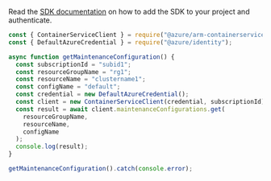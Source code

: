 Read the [SDK documentation](https://github.com/Azure/azure-sdk-for-js/blob/%40azure%2Farm-containerservice_16.1.0-beta.1/sdk/containerservice/arm-containerservice/README.md) on how to add the SDK to your project and authenticate.

```javascript
const { ContainerServiceClient } = require("@azure/arm-containerservice");
const { DefaultAzureCredential } = require("@azure/identity");

async function getMaintenanceConfiguration() {
  const subscriptionId = "subid1";
  const resourceGroupName = "rg1";
  const resourceName = "clustername1";
  const configName = "default";
  const credential = new DefaultAzureCredential();
  const client = new ContainerServiceClient(credential, subscriptionId);
  const result = await client.maintenanceConfigurations.get(
    resourceGroupName,
    resourceName,
    configName
  );
  console.log(result);
}

getMaintenanceConfiguration().catch(console.error);
```
